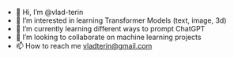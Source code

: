 - 👋 Hi, I’m @vlad-terin
- 👀 I’m interested in learning Transformer Models (text, image, 3d) 
- 🌱 I’m currently learning different ways to prompt ChatGPT
- 💞️ I’m looking to collaborate on machine learning projects
- 📫 How to reach me vladterin@gmail.com

<!---
vlad-terin/vlad-terin is a ✨ special ✨ repository because its `README.md` (this file) appears on your GitHub profile.
You can click the Preview link to take a look at your changes.
--->

